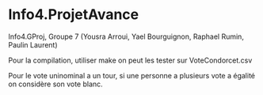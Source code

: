 # Info4.ProjetAvance
Info4.GProj, Groupe 7 (Yousra Arroui, Yael Bourguignon, Raphael Rumin, Paulin Laurent)

Pour la compilation, utiliser make
on peut les tester sur VoteCondorcet.csv

Pour le vote uninominal a un tour, si une personne a plusieurs vote a égalité on considère son vote blanc.